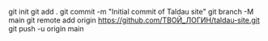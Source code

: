 git init
git add .
git commit -m "Initial commit of Taldau site"
git branch -M main
git remote add origin https://github.com/ТВОЙ_ЛОГИН/taldau-site.git
git push -u origin main
